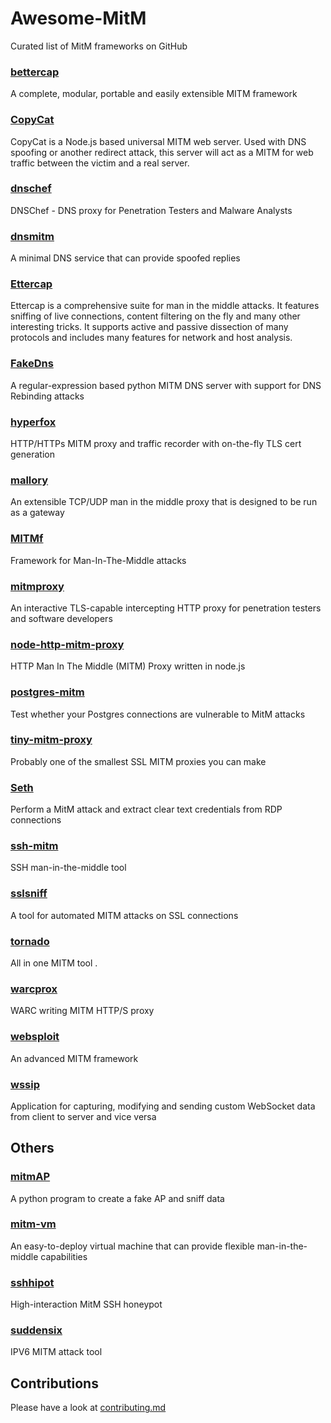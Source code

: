 # Awesome-MitM
Curated list of MitM frameworks on GitHub

### [bettercap](https://github.com/evilsocket/bettercap)

A complete, modular, portable and easily extensible MITM framework

### [CopyCat](https://github.com/compewter/CopyCat)

CopyCat is a Node.js based universal MITM web server. Used with DNS spoofing or another redirect attack, this server will act as a MITM for web traffic between the victim and a real server.

### [dnschef](https://github.com/iphelix/dnschef)

DNSChef - DNS proxy for Penetration Testers and Malware Analysts

### [dnsmitm](https://github.com/SySS-Research/dns-mitm)

A minimal DNS service that can provide spoofed replies

### [Ettercap](https://ettercap.github.io/ettercap/)

Ettercap is a comprehensive suite for man in the middle attacks. It features sniffing of live connections, content filtering on the fly and many other interesting tricks. It supports active and passive dissection of many protocols and includes many features for network and host analysis.

### [FakeDns](https://github.com/Crypt0s/FakeDns)

A regular-expression based python MITM DNS server with support for DNS Rebinding attacks

### [hyperfox](https://github.com/malfunkt/hyperfox)

HTTP/HTTPs MITM proxy and traffic recorder with on-the-fly TLS cert generation

### [mallory](https://github.com/intrepidusgroup/mallory)

An extensible TCP/UDP man in the middle proxy that is designed to be run as a gateway

### [MITMf](https://github.com/byt3bl33d3r/MITMf)

Framework for Man-In-The-Middle attacks

### [mitmproxy](https://github.com/mitmproxy/mitmproxy)

An interactive TLS-capable intercepting HTTP proxy for penetration testers and software developers

### [node-http-mitm-proxy](https://github.com/joeferner/node-http-mitm-proxy)

HTTP Man In The Middle (MITM) Proxy written in node.js

### [postgres-mitm](https://github.com/thusoy/postgres-mitm)

Test whether your Postgres connections are vulnerable to MitM attacks

### [tiny-mitm-proxy](https://github.com/floyd-fuh/tiny-mitm-proxy)

Probably one of the smallest SSL MITM proxies you can make

### [Seth](https://github.com/SySS-Research/Seth)

Perform a MitM attack and extract clear text credentials from RDP connections 

### [ssh-mitm](https://github.com/jtesta/ssh-mitm)

SSH man-in-the-middle tool

### [sslsniff](https://github.com/moxie0/sslsniff)

A tool for automated MITM attacks on SSL connections

### [tornado](https://github.com/rebellionil/tornado)

All in one MITM tool .

### [warcprox](https://github.com/internetarchive/warcprox)

WARC writing MITM HTTP/S proxy

### [websploit](https://github.com/websploit/websploit)

An advanced MITM framework

### [wssip](https://github.com/nccgroup/wssip)

Application for capturing, modifying and sending custom WebSocket data from client to server and vice versa

## Others

### [mitmAP](https://github.com/xdavidhu/mitmAP)

A python program to create a fake AP and sniff data

### [mitm-vm](https://github.com/praetorian-inc/mitm-vm)

An easy-to-deploy virtual machine that can provide flexible man-in-the-middle capabilities

### [sshhipot](https://github.com/magisterquis/sshhipot)

High-interaction MitM SSH honeypot

### [suddensix](https://github.com/Neohapsis/suddensix)

IPV6 MITM attack tool

## Contributions

Please have a look at [contributing.md](contributing.md)
